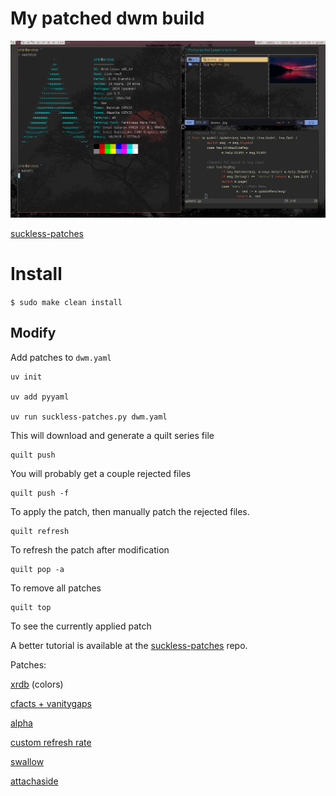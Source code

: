 # My patched dwm build
![preview](./preview.png?raw=true)

[suckless-patches](https://codeberg.org/mok0/suckless-patches)

# Install

`$ sudo make clean install`

## Modify

Add patches to `dwm.yaml`

```
uv init

uv add pyyaml

uv run suckless-patches.py dwm.yaml
```

This will download and generate a quilt series file

```
quilt push
```

You will probably get a couple rejected files 

```
quilt push -f
```

To apply the patch, then manually patch the rejected
files.

```
quilt refresh 
```

To refresh the patch after modification

```
quilt pop -a 
```

To remove all patches

```
quilt top
```

To see the currently applied patch

A better tutorial is available at the 
[suckless-patches](https://codeberg.org/mok0/suckless-patches) repo.

Patches:

[xrdb](https://dwm.suckless.org/patches/xrdb/) (colors)

[cfacts + vanitygaps](https://dwm.suckless.org/patches/vanitygaps/)

[alpha](https://dwm.suckless.org/patches/alpha/)

[custom refresh rate](https://dwm.suckless.org/patches/customrefreshrate/)

[swallow](https://dwm.suckless.org/patches/swallow/)

[attachaside](https://dwm.suckless.org/patches/attachaside/)


